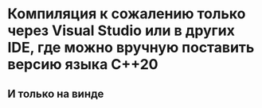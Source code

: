 # Компиляция к сожалению только через Visual Studio или в других IDE, где можно вручную поставить версию языка C++20

## И только на винде
